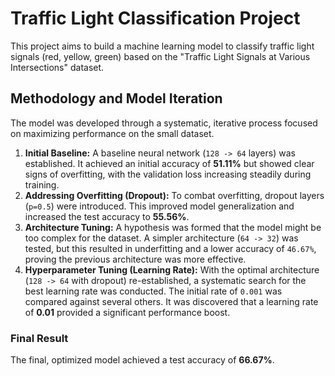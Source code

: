 # Traffic Light Classification Project

This project aims to build a machine learning model to classify traffic light signals (red, yellow, green) based on the "Traffic Light Signals at Various Intersections" dataset.

## Methodology and Model Iteration

The model was developed through a systematic, iterative process focused on maximizing performance on the small dataset.

1.  **Initial Baseline:** A baseline neural network (`128 -> 64` layers) was established. It achieved an initial accuracy of **51.11%** but showed clear signs of overfitting, with the validation loss increasing steadily during training.
2.  **Addressing Overfitting (Dropout):** To combat overfitting, dropout layers (`p=0.5`) were introduced. This improved model generalization and increased the test accuracy to **55.56%**.
3.  **Architecture Tuning:** A hypothesis was formed that the model might be too complex for the dataset. A simpler architecture (`64 -> 32`) was tested, but this resulted in underfitting and a lower accuracy of `46.67%`, proving the previous architecture was more effective.
4.  **Hyperparameter Tuning (Learning Rate):** With the optimal architecture (`128 -> 64` with dropout) re-established, a systematic search for the best learning rate was conducted. The initial rate of `0.001` was compared against several others. It was discovered that a learning rate of **0.01** provided a significant performance boost.

### Final Result

The final, optimized model achieved a test accuracy of **66.67%**. 